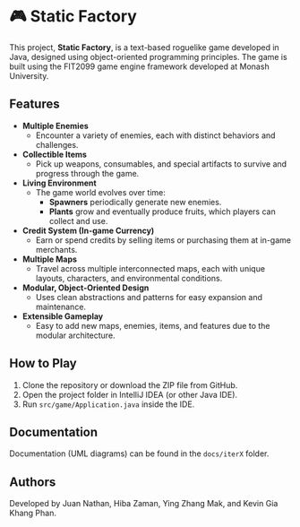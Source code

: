 # 🎮 Static Factory

This project, **Static Factory**, is a text-based roguelike game developed in Java, designed using object-oriented programming principles. The game is built using the FIT2099 game engine framework developed at Monash University.

## Features

- **Multiple Enemies**  
  - Encounter a variety of enemies, each with distinct behaviors and challenges.
- **Collectible Items**  
  - Pick up weapons, consumables, and special artifacts to survive and progress through the game.
- **Living Environment**  
  - The game world evolves over time:
    - **Spawners** periodically generate new enemies.
    - **Plants** grow and eventually produce fruits, which players can collect and use.
- **Credit System (In-game Currency)**
  - Earn or spend credits by selling items or purchasing them at in-game merchants.
- **Multiple Maps**  
  - Travel across multiple interconnected maps, each with unique layouts, characters, and environmental conditions.
- **Modular, Object-Oriented Design**  
  - Uses clean abstractions and patterns for easy expansion and maintenance.
- **Extensible Gameplay**  
  - Easy to add new maps, enemies, items, and features due to the modular architecture.

## How to Play

1. Clone the repository or download the ZIP file from GitHub.
2. Open the project folder in IntelliJ IDEA (or other Java IDE).
3. Run `src/game/Application.java` inside the IDE.

## Documentation

Documentation (UML diagrams) can be found in the `docs/iterX` folder.

## Authors

Developed by Juan Nathan, Hiba Zaman, Ying Zhang Mak, and Kevin Gia Khang Phan.





